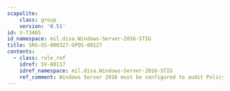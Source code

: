 ```yaml
---
scapolite:
    class: group
    version: '0.51'
id: V-73465
id_namespace: mil.disa.Windows-Server-2016-STIG
title: SRG-OS-000327-GPOS-00127
contents:
  - class: rule_ref
    idref: SV-88117
    idref_namespace: mil.disa.Windows-Server-2016-STIG
    ref_comment: Windows Server 2016 must be configured to audit Policy Chan ...
---
```


